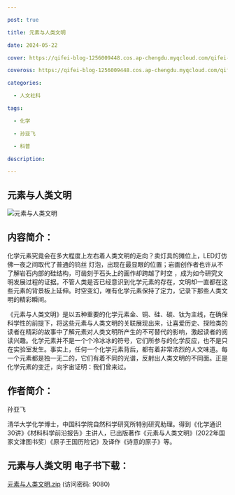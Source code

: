 ```yaml
---

post: true

title: 元素与人类文明

date: 2024-05-22

cover: https://qifei-blog-1256009448.cos.ap-chengdu.myqcloud.com/qifei-blog/6638ad3a0ea9cb14039c3de9.jpg

coveross: https://qifei-blog-1256009448.cos.ap-chengdu.myqcloud.com/qifei-blog/6638ad3a0ea9cb14039c3de9.jpg

categories:

  - 人文社科

tags:

  - 化学 

  - 孙亚飞 

  - 科普

description: 

---
```




## 元素与人类文明 

![元素与人类文明 ](https://qifei-blog-1256009448.cos.ap-chengdu.myqcloud.com/qifei-blog/6638ad3a0ea9cb14039c3de9.jpg)

## 内容简介：

化学元素究竟会在多大程度上左右着人类文明的走向？卖灯具的摊位上，LED灯仿佛一夜之间取代了普通的钨丝 灯泡，出现在最显眼的位置；岩画创作者也许从不了解岩石内部的硅结构，可凿刻于石头上的画作却跨越了时空 ，成为如今研究文明发展过程的证据。不管人类是否已经意识到化学元素的存在，文明却一直都在这些元素的背景板上延伸。时空变幻，唯有化学元素保持了定力，记录下那些人类文明的精彩瞬间。

《元素与人类文明》是以五种重要的化学元素金、铜、硅、碳、钛为主线，在确保科学性的前提下，将这些元素与人类文明的关联展现出来，让喜爱历史、探险类的读者在精彩的故事中了解元素对人类文明所产生的不可替代的影响，激起读者的阅读兴趣。化学元素并不是一个个冷冰冰的符号，它们所参与的化学反应，也不是只在实验室发生。事实上，任何一个化学元素背后，都有着非常浓烈的人文味道。每一个元素都是独一无二的，它们有着不同的光谱，反射出人类文明的不同面。正是化学元素的变迁，向宇宙证明：我们曾来过。

## 作者简介：

孙亚飞

清华大学化学博士，中国科学院自然科学研究所特别研究助理。得到《化学通识30讲》《材料科学前沿报告》主讲人，已出版著作《元素与人类文明》(2022年国家文津图书奖）《原子王国历险记》及译作《诗意的原子》等。

## 元素与人类文明 电子书下载：

<a href="https://url54.ctfile.com/f/18000254-1242307105-b87d23?p=9080" target="_blank" rel="noopener">元素与人类文明.zip</a> (访问密码: 9080)



                    